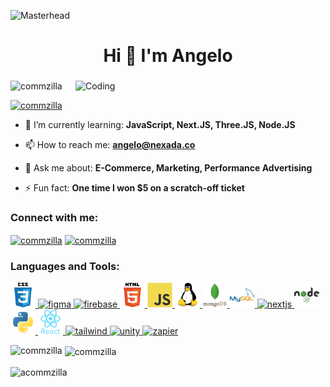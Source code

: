![Masterhead](https://s5.gifyu.com/images/SRZF9.gif)

<h1 align="center">Hi 👋 I'm Angelo </h1>
<h3 align="center"></h3>
<img align="right" alt="Coding" width="400" src="https://blogs.swarthmore.edu/its/wp-content/uploads/2022/12/ghsquirrel.gif">

<p align="left"> <img src="https://komarev.com/ghpvc/?username=commzilla&label=Profile%20views&color=0e75b6&style=flat" alt="commzilla" /> </p>

<p align="left"> <a href="https://twitter.com/commzilla" target="blank"><img src="https://img.shields.io/twitter/follow/commzilla?logo=twitter&style=for-the-badge" alt="commzilla" /></a> </p>

- 🌱 I’m currently learning: **JavaScript, Next.JS, Three.JS, Node.JS**

- 📫 How to reach me: **angelo@nexada.co**

- 💬 Ask me about: **E-Commerce, Marketing, Performance Advertising**

- ⚡ Fun fact: **One time I won $5 on a scratch-off ticket**

<h3 align="left">Connect with me:</h3>
<p align="left">
<a href="https://twitter.com/commzilla" target="blank"><img align="center" src="https://raw.githubusercontent.com/rahuldkjain/github-profile-readme-generator/master/src/images/icons/Social/twitter.svg" alt="commzilla" height="30" width="40" /></a>
<a href="https://instagram.com/commzilla" target="blank"><img align="center" src="https://raw.githubusercontent.com/rahuldkjain/github-profile-readme-generator/master/src/images/icons/Social/instagram.svg" alt="commzilla" height="30" width="40" /></a>
</p>

<h3 align="left">Languages and Tools:</h3>
<p align="left"> <a href="https://www.w3schools.com/css/" target="_blank" rel="noreferrer"> <img src="https://raw.githubusercontent.com/devicons/devicon/master/icons/css3/css3-original-wordmark.svg" alt="css3" width="40" height="40"/> </a> <a href="https://www.figma.com/" target="_blank" rel="noreferrer"> <img src="https://www.vectorlogo.zone/logos/figma/figma-icon.svg" alt="figma" width="40" height="40"/> </a> <a href="https://firebase.google.com/" target="_blank" rel="noreferrer"> <img src="https://www.vectorlogo.zone/logos/firebase/firebase-icon.svg" alt="firebase" width="40" height="40"/> </a> <a href="https://www.w3.org/html/" target="_blank" rel="noreferrer"> <img src="https://raw.githubusercontent.com/devicons/devicon/master/icons/html5/html5-original-wordmark.svg" alt="html5" width="40" height="40"/> </a> <a href="https://developer.mozilla.org/en-US/docs/Web/JavaScript" target="_blank" rel="noreferrer"> <img src="https://raw.githubusercontent.com/devicons/devicon/master/icons/javascript/javascript-original.svg" alt="javascript" width="40" height="40"/> </a> <a href="https://www.linux.org/" target="_blank" rel="noreferrer"> <img src="https://raw.githubusercontent.com/devicons/devicon/master/icons/linux/linux-original.svg" alt="linux" width="40" height="40"/> </a> <a href="https://www.mongodb.com/" target="_blank" rel="noreferrer"> <img src="https://raw.githubusercontent.com/devicons/devicon/master/icons/mongodb/mongodb-original-wordmark.svg" alt="mongodb" width="40" height="40"/> </a> <a href="https://www.mysql.com/" target="_blank" rel="noreferrer"> <img src="https://raw.githubusercontent.com/devicons/devicon/master/icons/mysql/mysql-original-wordmark.svg" alt="mysql" width="40" height="40"/> </a> <a href="https://nextjs.org/" target="_blank" rel="noreferrer"> <img src="https://cdn.worldvectorlogo.com/logos/nextjs-2.svg" alt="nextjs" width="40" height="40"/> </a> <a href="https://nodejs.org" target="_blank" rel="noreferrer"> <img src="https://raw.githubusercontent.com/devicons/devicon/master/icons/nodejs/nodejs-original-wordmark.svg" alt="nodejs" width="40" height="40"/> </a> <a href="https://www.python.org" target="_blank" rel="noreferrer"> <img src="https://raw.githubusercontent.com/devicons/devicon/master/icons/python/python-original.svg" alt="python" width="40" height="40"/> </a> <a href="https://reactjs.org/" target="_blank" rel="noreferrer"> <img src="https://raw.githubusercontent.com/devicons/devicon/master/icons/react/react-original-wordmark.svg" alt="react" width="40" height="40"/> </a> <a href="https://tailwindcss.com/" target="_blank" rel="noreferrer"> <img src="https://www.vectorlogo.zone/logos/tailwindcss/tailwindcss-icon.svg" alt="tailwind" width="40" height="40"/> </a> <a href="https://unity.com/" target="_blank" rel="noreferrer"> <img src="https://www.vectorlogo.zone/logos/unity3d/unity3d-icon.svg" alt="unity" width="40" height="40"/> </a> <a href="https://zapier.com" target="_blank" rel="noreferrer"> <img src="https://www.vectorlogo.zone/logos/zapier/zapier-icon.svg" alt="zapier" width="40" height="40"/> </a> </p>

<p><img align="left" src="https://github-readme-stats.vercel.app/api/top-langs?username=commzilla&show_icons=true&locale=en&layout=compact" alt="commzilla" /></p>

<p>&nbsp;<img align="center" src="https://github-readme-stats.vercel.app/api?username=commzilla&show_icons=true&locale=en" alt="commzilla" /></p>

<p><img align="center" src="https://github-readme-streak-stats.herokuapp.com/?user=acommzilla&" alt="acommzilla" /></p>
